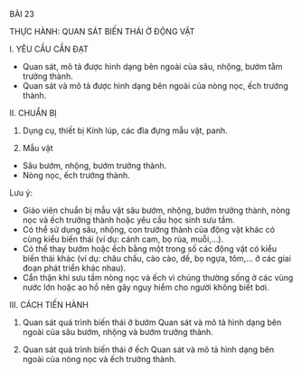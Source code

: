 BÀI 23

THỰC HÀNH:
QUAN SÁT BIẾN THÁI
Ở ĐỘNG VẬT

I. YÊU CẦU CẦN ĐẠT
- Quan sát, mô tả được hình dạng bên ngoài của sâu, nhộng, bướm tằm trưởng thành.
- Quan sát và mô tả được hình dạng bên ngoài của nòng nọc, ếch trưởng thành.

II. CHUẨN BỊ

1. Dụng cụ, thiết bị
Kính lúp, các đĩa đựng mẫu vật, panh.

2. Mẫu vật
- Sâu bướm, nhộng, bướm trưởng thành.
- Nòng nọc, ếch trưởng thành.

Lưu ý:
- Giáo viên chuẩn bị mẫu vật sâu bướm, nhộng, bướm trưởng thành, nòng nọc và ếch trưởng thành hoặc yêu cầu học sinh sưu tầm.
- Có thể sử dụng sâu, nhộng, con trưởng thành của động vật khác có cùng kiểu biến thái (ví dụ: cánh cam, bọ rùa, muỗi,...).
- Có thể thay bướm hoặc ếch bằng một trong số các động vật có kiểu biến thái khác (ví dụ: châu chấu, cào cào, dế, bọ ngựa, tôm,... ở các giai đoạn phát triển khác nhau).
- Cẩn thận khi sưu tầm nòng nọc và ếch vì chúng thường sống ở các vùng nước lớn hoặc ao hồ nên gây nguy hiểm cho người không biết bơi.

III. CÁCH TIẾN HÀNH

1. Quan sát quá trình biến thái ở bướm
Quan sát và mô tả hình dạng bên ngoài của sâu bướm, nhộng và bướm trưởng thành.

2. Quan sát quá trình biến thái ở ếch
Quan sát và mô tả hình dạng bên ngoài của nòng nọc và ếch trưởng thành.